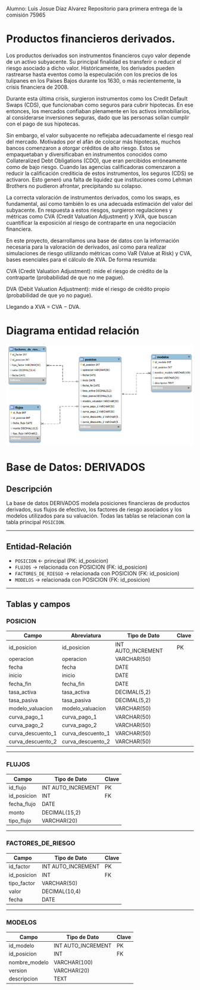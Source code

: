 Alumno: Luis Josue Díaz Alvarez
Repositorio para primera entrega de la comisión 75965

# Productos financieros derivados.

Los productos derivados son instrumentos financieros cuyo valor depende de un activo subyacente. Su principal finalidad es transferir o reducir el riesgo asociado a dicho valor. Históricamente, los derivados pueden rastrearse hasta eventos como la especulación con los precios de los tulipanes en los Países Bajos durante los 1630, o más recientemente, la crisis financiera de 2008.

Durante esta última crisis, surgieron instrumentos como los Credit Default Swaps (CDS), que funcionaban como seguros para cubrir hipotecas. En ese entonces, los mercados confiaban plenamente en los activos inmobiliarios, al considerarse inversiones seguras, dado que las personas solían cumplir con el pago de sus hipotecas.

Sin embargo, el valor subyacente no reflejaba adecuadamente el riesgo real del mercado. Motivados por el afán de colocar más hipotecas, muchos bancos comenzaron a otorgar créditos de alto riesgo. Estos se empaquetaban y diversificaban en instrumentos conocidos como Collateralized Debt Obligations (CDO), que eran percibidos erróneamente como de bajo riesgo. Cuando las agencias calificadoras comenzaron a reducir la calificación crediticia de estos instrumentos, los seguros (CDS) se activaron. Esto generó una falta de liquidez que instituciones como Lehman Brothers no pudieron afrontar, precipitando su colapso.

La correcta valoración de instrumentos derivados, como los swaps, es fundamental, así como también lo es una adecuada estimación del valor del subyacente. En respuesta a estos riesgos, surgieron regulaciones y métricas como CVA (Credit Valuation Adjustment) y XVA, que buscan cuantificar la exposición al riesgo de contraparte en una negociación financiera.

En este proyecto, desarrollamos una base de datos con la información necesaria para la valoración de derivados, así como para realizar simulaciones de riesgo utilizando métricas como VaR (Value at Risk) y CVA, bases esenciales para el cálculo de XVA. De forma resumida:

CVA (Credit Valuation Adjustment): mide el riesgo de crédito de la contraparte (probabilidad de que no me pague).

DVA (Debit Valuation Adjustment): mide el riesgo de crédito propio (probabilidad de que yo no pague).

Llegando a XVA  = CVA − DVA.

# Diagrama entidad relación 

![Imagen gerenerada por Mysql](DER.png)


# Base de Datos: DERIVADOS

## Descripción
La base de datos DERIVADOS modela posiciones financieras de productos derivados, sus flujos de efectivo, los factores de riesgo asociados y los modelos utilizados para su valuación. Todas las tablas se relacionan con la tabla principal `POSICION`.

---

## Entidad-Relación
- `POSICION` ← principal (PK: id_posicion)
- `FLUJOS` → relacionada con POSICION (FK: id_posicion)
- `FACTORES_DE_RIESGO` → relacionada con POSICION (FK: id_posicion)
- `MODELOS` → relacionada con POSICION (FK: id_posicion)

---

## Tablas y campos

### POSICION
| Campo               | Abreviatura   | Tipo de Dato      | Clave      |
|--------------------|---------------|-------------------|------------|
| id_posicion        | id_posicion   | INT AUTO_INCREMENT| PK         |
| operacion          | operacion     | VARCHAR(50)       |            |
| fecha              | fecha         | DATE              |            |
| inicio             | inicio        | DATE              |            |
| fecha_fin          | fecha_fin     | DATE              |            |
| tasa_activa        | tasa_activa   | DECIMAL(5,2)      |            |
| tasa_pasiva        | tasa_pasiva   | DECIMAL(5,2)      |            |
| modelo_valuacion   | modelo_valuacion | VARCHAR(50)   |            |
| curva_pago_1       | curva_pago_1  | VARCHAR(50)       |            |
| curva_pago_2       | curva_pago_2  | VARCHAR(50)       |            |
| curva_descuento_1  | curva_descuento_1 | VARCHAR(50)   |            |
| curva_descuento_2  | curva_descuento_2 | VARCHAR(50)   |            |

---

### FLUJOS
| Campo        | Tipo de Dato      | Clave |
|--------------|-------------------|-------|
| id_flujo     | INT AUTO_INCREMENT| PK    |
| id_posicion  | INT               | FK    |
| fecha_flujo  | DATE              |       |
| monto        | DECIMAL(15,2)     |       |
| tipo_flujo   | VARCHAR(20)       |       |

---

### FACTORES_DE_RIESGO
| Campo         | Tipo de Dato     | Clave |
|---------------|------------------|-------|
| id_factor     | INT AUTO_INCREMENT| PK   |
| id_posicion   | INT              | FK    |
| tipo_factor   | VARCHAR(50)      |       |
| valor         | DECIMAL(10,4)    |       |
| fecha         | DATE             |       |

---

### MODELOS
| Campo          | Tipo de Dato     | Clave |
|----------------|------------------|-------|
| id_modelo      | INT AUTO_INCREMENT| PK   |
| id_posicion    | INT              | FK    |
| nombre_modelo  | VARCHAR(100)     |       |
| version        | VARCHAR(20)      |       |
| descripcion    | TEXT             |       |



